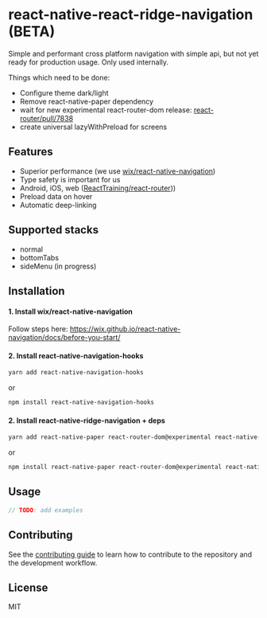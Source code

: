 # react-native-react-ridge-navigation (BETA)
Simple and performant cross platform navigation with simple api, but not yet ready for production usage. Only used internally.

Things which need to be done:
- Configure theme dark/light
- Remove react-native-paper dependency
- wait for new experimental react-router-dom release: [react-router/pull/7838](https://github.com/ReactTraining/react-router/pull/7838)
- create universal lazyWithPreload for screens

## Features
- Superior performance (we use [wix/react-native-navigation](https://github.com/wix/react-native-navigation))
- Type safety is important for us
- Android, iOS, web ([ReactTraining/react-router](https://github.com/ReactTraining/react-router)))
- Preload data on hover
- Automatic deep-linking

## Supported stacks
- normal
- bottomTabs
- sideMenu (in progress)

## Installation

#### 1. Install wix/react-native-navigation
Follow steps here: https://wix.github.io/react-native-navigation/docs/before-you-start/

#### 2. Install react-native-navigation-hooks
```sh
yarn add react-native-navigation-hooks
```
or
```sh
npm install react-native-navigation-hooks
```
#### 2. Install react-native-ridge-navigation + deps
```sh
yarn add react-native-paper react-router-dom@experimental react-native-react-ridge-navigation
```
or
```sh
npm install react-native-paper react-router-dom@experimental react-native-react-ridge-navigation
```



## Usage

```js
// TODO: add examples
```

## Contributing

See the [contributing guide](CONTRIBUTING.md) to learn how to contribute to the repository and the development workflow.

## License

MIT
